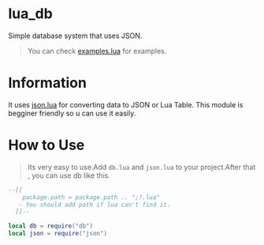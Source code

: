 # lua_db
Simple database system that uses JSON.
> You can check [examples.lua](https://github.com/zeykatecool/lua_db/blob/main/examples/examples.lua) for examples.

# Information
It uses [json.lua](https://github.com/zeykatecool/lua_db/blob/main/json.lua) for converting data to JSON or Lua Table.
This module is begginer friendly so u can use it easily.

# How to Use
> Its very easy to use.Add `db.lua` and `json.lua` to your project.After that , you can use db like this.
```lua
--[[
    package.path = package.path .. ";?.lua"
   - You should add path if lua can't find it.
  ]]--

local db = require("db")
local json = require("json")
```
